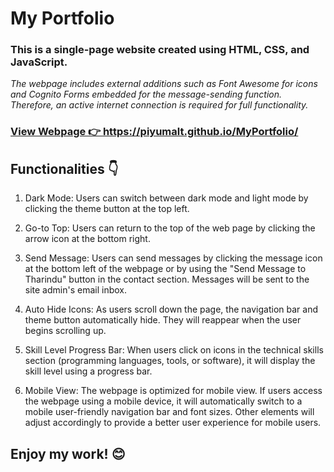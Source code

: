 <h1> 
My Portfolio </h1><h3>

This is a single-page website created using HTML, CSS, and JavaScript. </h3><i>

The webpage includes external additions such as Font Awesome for icons and Cognito Forms embedded for the message-sending function. Therefore, an active internet connection is required for full functionality.</i> <h3> <a href="https://piyumalt.github.io/MyPortfolio/">

View Webpage 👉 https://piyumalt.github.io/MyPortfolio/ </a></h3>

<h2> Functionalities 👇 </h2> <ol><li>

Dark Mode: Users can switch between dark mode and light mode by clicking the theme button at the top left.      </li><li>

Go-to Top: Users can return to the top of the web page by clicking the arrow icon at the bottom right.    </li><li>

Send Message: Users can send messages by clicking the message icon at the bottom left of the webpage or by using the "Send Message to Tharindu" button in the contact section. Messages will be sent to the site admin's email inbox.          </li><li>

Auto Hide Icons: As users scroll down the page, the navigation bar and theme button automatically hide. They will reappear when the user begins scrolling up.        </li><li>

Skill Level Progress Bar: When users click on icons in the technical skills section (programming languages, tools, or software), it will display the skill level using a progress bar.      </li><li>

Mobile View: The webpage is optimized for mobile view. If users access the webpage using a mobile device, it will automatically switch to a mobile user-friendly navigation bar and font sizes. Other elements will adjust accordingly to provide a better user experience for mobile users.   </li>


</ol>
<h2>Enjoy my work! 😊 </h2> 
